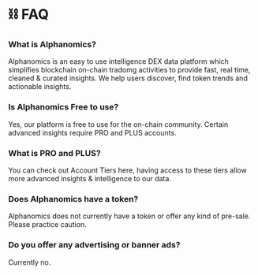 # ⛓️ FAQ

### What is Alphanomics?

Alphanomics is an easy to use intelligence DEX data platform which simplifies blockchain on-chain tradomg activities to provide fast, real time, cleaned & curated insights. We help users discover, find token trends and actionable insights.

### Is Alphanomics Free to use?

Yes, our platform is free to use for the on-chain community.  Certain advanced insights require PRO and PLUS accounts.

### What is PRO and PLUS?

You can check out Account Tiers here, having access to these tiers allow more advanced insights & intelligence to our data.

### Does Alphanomics have a token?

Alphanomics does not currently have a token or offer any kind of pre-sale.  Please practice caution.

### Do you offer any advertising or banner ads?

Currently no.
